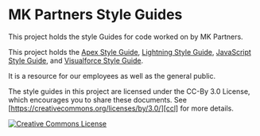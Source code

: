 # MK Partners Style Guides
This project holds the style Guides for code worked on by MK Partners.

This project holds the [Apex Style Guide][apex], [Lightning Style Guide][lightning],
[JavaScript Style Guide][javascript], and [Visualforce Style Guide][visualforce].

It is a resource for our employees as well as the general public.

The style guides in this project are licensed under the CC-By 3.0 License,
which encourages you to share these documents.
See [https://creativecommons.org/licenses/by/3.0/][ccl] for more details.

<a rel="license" href="https://creativecommons.org/licenses/by/3.0/"><img alt="Creative Commons License" style="border-width:0" src="https://i.creativecommons.org/l/by/3.0/88x31.png" /></a>

[apex]: https://mk-partners.github.io/styleguide/apexguide.html
[lightning]: https://mk-partners.github.io/styleguide/lightningguide.html
[javascript]: https://mk-partners.github.io/styleguide/javascriptguide.html
[visualforce]: https://mk-partners.github.io/styleguide/visualforceguide.html